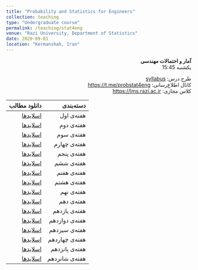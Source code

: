 ```yaml
---
title: "Probability and Statistics for Engineers"
collection: teaching
type: "Undergraduate course"
permalink: /teaching/stat4eng
venue: "Razi University, Department of Statistics"
date: 2020-09-01
location: "Kermanshah, Iran"
---
```


<p dir='rtl' align='right'><b>
  آمار و احتمالات مهندسی
</b><br/>
  یکشنبه 15:45 
</p>

<p dir='rtl' align='right'>
  طرح درس: <a href="../files/advprob/advprobSyllabus.pdf">syllabus</a>
  <br/>
  کانال اطلاع‌رسانی: <a href="https://t.me/probstat4eng">https://t.me/probstat4eng</a>
  <br/>
  کلاس مجازی: <a href="https://lms.razi.ac.ir">https://lms.razi.ac.ir</a>
</p>



| دانلود مطالب | دسته‌بندی |
|---:|---:|
| [اسلایدها](../files/Cpp/cpp1.pdf) | هفته‌ی اول |
| [اسلایدها](../files/Cpp/cpp2.pdf) | هفته‌ی دوم |
| [اسلایدها](../files/Cpp/cpp3.pdf) | هفته‌ی سوم |
| [اسلایدها](../files/Cpp/cpp4.pdf) | هفته‌ی چهارم |
| [اسلایدها](../files/Cpp/cpp5.pdf) | هفته‌ی پنجم |
| [اسلایدها](../files/Cpp/cpp6.pdf) | هفته‌ی ششم |
| [اسلایدها](../files/Cpp/cpp7.pdf) | هفته‌ی هفتم |
| [اسلایدها](../files/Cpp/cpp8.pdf) | هفته‌ی هشتم |
| [اسلایدها](../files/Cpp/cpp9.pdf) | هفته‌ی نهم |
| [اسلایدها](../files/Cpp/cpp10.pdf) | هفته‌ی دهم |
| [اسلایدها](../files/Cpp/cpp11.pdf) | هفته‌ی یازدهم |
| [اسلایدها](../files/Cpp/cpp12.pdf) | هفته‌ی دوازدهم |
| [اسلایدها](../files/Cpp/cpp13.pdf) | هفته‌ی سیزدهم |
| [اسلایدها](../files/Cpp/cpp14.pdf) | هفته‌ی چهاردهم |
| [اسلایدها](../files/Cpp/cpp15.pdf) | هفته‌ی پانزدهم |
| [اسلایدها](../files/Cpp/cpp16.pdf) | هفته‌ی شانزدهم |

